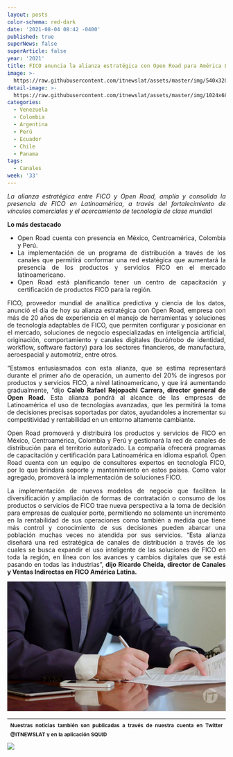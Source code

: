 ```yaml
---
layout: posts
color-schema: red-dark
date: '2021-08-04 08:42 -0400'
published: true
superNews: false
superArticle: false
year: '2021'
title: FICO anuncia la alianza estratégica con Open Road para América Latina
image: >-
  https://raw.githubusercontent.com/itnewslat/assets/master/img/540x320/Firma-p.jpg
detail-image: >-
  https://raw.githubusercontent.com/itnewslat/assets/master/img/1024x680/Firma-g.jpg
categories:
  - Venezuela
  - Colombia
  - Argentina
  - Perú
  - Ecuador
  - Chile
  - Panama
tags:
  - Canales
week: '33'
---
```

<p style="text-align: justify;"><em>La alianza estratégica entre FICO y Open Road, amplía y consolida la presencia de FICO en Latinoamérica, a través del fortalecimiento de vínculos comerciales y el acercamiento de tecnología de clase mundial</em></p>
<p style="text-align: justify;"><strong>Lo más destacado</strong></p>

<ul style="text-align: justify;">
	<li>Open Road cuenta con presencia en México, Centroamérica, Colombia y Perú.</li>
	<li>La implementación de un programa de distribución a través de los canales que permitirá conformar una red estatégica que aumentará la presencia de los productos y servicios FICO en el mercado latinoamericano.</li>
	<li>Open Road está planificando tener un centro de capacitación y certificación de productos FICO para la región.</li>
</ul>
<p style="text-align: justify;">FICO, proveedor mundial de analítica predictiva y ciencia de los datos, anunció el día de hoy su alianza estratégica con Open Road, empresa con más de 20 años de experiencia en el manejo de herramientas y soluciones de tecnología adaptables de FICO, que permiten configurar y posicionar en el mercado, soluciones de negocio especializadas en inteligencia artificial, originación, comportamiento y canales digitales (buró/robo de identidad, workflow, software factory) para los sectores financieros, de manufactura, aeroespacial y automotriz, entre otros.</p>
<p style="text-align: justify;">“Estamos entusiasmados con esta alianza, que se estima representará durante el primer año de operación, un aumento del 20% de ingresos por productos y servicios FICO, a nivel latinoamericano, y que irá aumentando gradualmente, “dijo <strong>Caleb Rafael Rejopachi Carrera, director general de Open Road. </strong>Esta alianza pondrá al alcance de las empresas de Latinoamérica el uso de tecnologías avanzadas, que les permitirá la toma de decisiones precisas soportadas por datos, ayudandoles a incrementar su competitividad y rentabilidad en un entorno altamente cambiante.</p>
<p style="text-align: justify;">Open Road promoverá y distribuirá los productos y servicios de FICO en México, Centroamérica, Colombia y Perú y gestionará la red de canales de distribución para el territorio autorizado. La compañía ofrecerá programas de capacitación y certificación para Latinoamérica en idioma español. Open Road cuenta con un equipo de consultores expertos en tecnología FICO, por lo que brindará soporte y mantenimiento en estos países. Como valor agregado, promoverá la implementación de soluciones FICO.</p>
<p style="text-align: justify;">La implementación de nuevos modelos de negocio que faciliten la diversificación y ampliación de formas de contratación o consumo de los productos o servicios de FICO trae nueva perspectiva a la toma de decisión para empresas de cualquier porte, permitiendo no solamente un incremento en la rentabilidad de sus operaciones como también a medida que tiene más control y conocimiento de sus decisiones pueden abarcar una población muchas veces no atendida por sus servicios. “Esta alianza diseñará una red estratégica de canales de distribución a través de los cuales se busca expandir el uso inteligente de las soluciones de FICO en toda la región, en línea con los avances y cambios digitales que se está pasando en todas las industrias”, <strong>dijo Ricardo Cheida, director de Canales y Ventas Indirectas en FICO América Latina.</strong></p>

![](https://raw.githubusercontent.com/itnewslat/assets/master/img/540x320/Firma-p.jpg)

<table style="height: 42px;" width="569">
<tbody>
<tr>
<td style="text-align: justify;"><sub><strong>Nuestras noticias también son publicadas a través de nuestra cuenta en Twitter <a href="https://twitter.com/itnewslat?lang=es">@ITNEWSLAT</a> y en la aplicación <a href="https://squidapp.co/en/">SQUID</a></strong></sub></td>
</tr>
</tbody>
</table>

<img src="https://tracker.metricool.com/c3po.jpg?hash=56f88a41e39ab42c063cc51676587a04"/>
